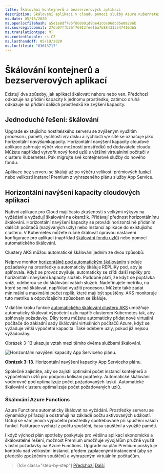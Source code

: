 ```yaml
---
title: Škálování kontejnerů a bezserverových aplikací
description: Škálování aplikací v cloudu pomocí služby Azure Kubernetes, aby splňovala požadavky uživatelů
ms.date: 05/13/2020
ms.openlocfilehash: a5e1e8df785fd08901d9be41c0a06db35e09296b
ms.sourcegitcommit: 27db07ffb26f76912feefba7b884313547410db5
ms.translationtype: MT
ms.contentlocale: cs-CZ
ms.lasthandoff: 05/19/2020
ms.locfileid: "83613717"
---
```

# <a name="scaling-containers-and-serverless-applications"></a>Škálování kontejnerů a bezserverových aplikací

Existují dva způsoby, jak aplikaci škálovat: nahoru nebo ven. Předchozí odkazuje na přidání kapacity k jednomu prostředku, zatímco druhá odkazuje na přidání dalších prostředků ke zvýšení kapacity.

## <a name="the-simple-solution-scaling-up"></a>Jednoduché řešení: škálování

Upgrade existujícího hostitelského serveru se zvýšeným využitím procesoru, paměti, rychlosti v/v disku a rychlostí v/v sítě se označuje jako horizontální *navýšení*kapacity. Horizontální navýšení kapacity cloudové aplikace zahrnuje výběr více možností prostředků od dodavatele cloudu. Můžete například vytvořit nový fond uzlů s většími virtuálními počítači v clusteru Kubernetes. Pak migrujte své kontejnerové služby do nového fondu.

Aplikace bez serveru se škálují až po výběru velikosti prémiových [funkcí](https://docs.microsoft.com/azure/azure-functions/functions-scale) nebo velikostí instancí Premium z vyhrazeného plánu služby App Service.

## <a name="scaling-out-cloud-native-apps"></a>Horizontální navýšení kapacity cloudových aplikací

Nativní aplikace pro Cloud mají často zkušenosti s velkými výkyvy na vyžádání a vyžadují škálování na okamžik. Přidávají přednost horizontálnímu škálování. Horizontální navýšení kapacity se provádí horizontálně přidáním dalších počítačů (nazývaných uzly) nebo instancí aplikace do existujícího clusteru. V Kubernetes můžete ručně škálovat úpravou nastavení konfigurace pro aplikaci (například [škálování fondu uzlů](https://docs.microsoft.com/azure/aks/use-multiple-node-pools#scale-a-node-pool-manually)) nebo pomocí automatického škálování.

Clustery AKS můžou automatické škálování jedním ze dvou způsobů:

Nejprve monitor [horizontálně pod automatickým škálováním](https://docs.microsoft.com/azure/aks/tutorial-kubernetes-scale#autoscale-pods) sleduje požadavky na prostředky a automaticky škáluje REPLIKy pod, aby je splňovala. Když se provoz zvyšuje, automaticky se zřídí další repliky pro horizontální navýšení kapacity služeb. Podobně platí, že když se poptávka sníží, odeberou se do škálování vašich služeb. Nadefinujete metriku, na které se má škálovat, například využití procesoru. Můžete také zadat minimální a maximální počet replik, které mají být spuštěny. AKS monitoruje tuto metriku a odpovídajícím způsobem se škáluje.

V dalším kroku funkce [automatického škálování clusteru AKS](https://docs.microsoft.com/azure/aks/cluster-autoscaler) umožňuje automaticky škálovat výpočetní uzly napříč clusterem Kubernetes tak, aby splňovaly požadavky. Díky tomu můžete automaticky přidat nové virtuální počítače do základní sady škálování virtuálních počítačů Azure, když se vyžaduje větší výpočetní kapacita. Také odebere uzly, pokud již nejsou vyžadovány.

Obrázek 3-13 ukazuje vztah mezi těmito dvěma službami škálování.

![Horizontální navýšení kapacity App Serviceho plánu.](./media/aks-cluster-autoscaler.png)

**Obrázek 3-13**. Horizontální navýšení kapacity App Serviceho plánu.

Společně zajistěte, aby se zajistil optimální počet instancí kontejnerů a výpočetních uzlů pro podporu kolísání poptávky. Automatické škálování vodorovně pod optimalizuje počet požadovaných lusků. Automatické škálování clusteru optimalizuje počet požadovaných uzlů.

### <a name="scaling-azure-functions"></a>Škálování Azure Functions

Azure Functions automaticky škálovat na vyžádání. Prostředky serveru se dynamicky přiřazují a odstraňují na základě počtu aktivovaných událostí. Účtují se vám jenom výpočetní prostředky spotřebované při spuštění vašich funkcí. Fakturace vychází z počtu spuštění, času spuštění a využité paměti.

I když výchozí plán spotřeby poskytuje pro většinu aplikací ekonomické a škálovatelné řešení, možnost Premium umožňuje vývojářům pružně využít vlastní požadavky na Azure Functions. Upgrade na plán Premium poskytuje kontrolu nad velikostmi instancí, předem zaplacenými instancemi (aby se předešlo zpožděním spuštění) a vyhrazeným virtuálním počítačům.

>[!div class="step-by-step"]
>[Předchozí](deploy-containers-azure.md) 
> [Další](other-deployment-options.md)
